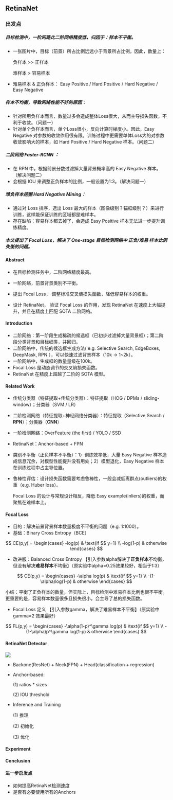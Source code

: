 ## RetinaNet

### 出发点

##### 目标检测中，一阶网路比二阶网络精度低，**归因于：样本不平衡。**

- 一张图片中，目标（前景）所占比例远远小于背景所占比例，因此，数量上：

  负样本 >> 正样本

  难样本 > 容易样本

- 难易样本 & 正负样本： Easy Positive / Hard Positive / Hard Negative / Easy Negative

##### 样本不均衡，导致网络性能不好的原因：

- 针对所用负样本而言，数量过多会造成整体Loss很大，从而主导损失函数，不利于收敛。（问题一）
- 针对单个负样本而言，单个Loss很小，反向计算时梯度小。因此，Easy Negative 对参数的收敛作用很有限。训练过程中更需要单体Loss大的对参数收敛影响大的样本，如 Hard Positive / Hard Negative 样本。（问题二）

##### 二阶网络 Faster-RCNN ：

- 在 RPN 中，根据前景分数过滤掉大量背景概率高的 Easy Negative 样本。（解决问题二）
- 会根据 IOU 来调整正负样本的比例，一般设置为1:3。（解决问题一）

##### 难负样本挖掘 Hard Negative Mining：

- 通过对 Loss 排序，选出 Loss 最大的样本（图像级别？锚框级别？）来进行训练，这样能保证训练的区域都是难样本。
- 存在缺陷：容易样本都去掉了，会造成 Easy Positive 样本无法进一步提升训练精度。

##### 本文提出了 Focal Loss，解决了 One-stage 目标检测网络中 正负/难易 样本比例失衡的问题。



#### Abstract

- 在目标检测任务中，二阶网络精度最高。

- 一阶网络，前景背景类别不平衡。

- 提出 Focal Loss， 调整标准交叉熵损失函数，降低容易样本的权重。

- 设计 RetinaNet， 验证 Focal Loss 的作用，发现 RetinaNet 在速度上大幅提升，并且在精度上匹配 SOTA 二阶网络。

  

#### Introduction

- 二阶网络：第一阶段生成稀疏的候选框（已初步过滤掉大量背景框）；第二阶段分类背景和目标细类，并回归。
- 二阶网络中，传统的候选框生成方法( e.g. Selective Search, EdgeBoxes, DeepMask, RPN ），可以快速过滤背景样本（10k -> 1~2k）。
- 一阶网络中，生成框的数量量级在100k。
- Focal Loss 是动态调节的交叉熵损失函数。
- RetinaNet 在精度上超越了二阶的 SOTA 模型。



#### Related Work

- 传统分类器（特征提取+传统分类器）：特征提取（HOG / DPMs / sliding-window）；分类器（SVM / LR）

- 二阶检测网络（特征提取+神经网络分类器）：特征提取（Selective Search / **RPN**）；分类器（**CNN**）

- 一阶检测网络：OverFeature (the first) / YOLO / SSD

- RetinaNet：Anchor-based + FPN

- 类别不平衡（正负样本不平衡）：1）训练效率低，大量 Easy Negative 样本造成信息冗余，对模型性能提升没有用处；2）模型退化，Easy Negative 样本在训练过程中占主导位置。

- 鲁棒性评估：设计损失函数需要考虑鲁棒性，一般会减低离群点(outliers)的权重（e.g. Huber loss）。

  Focal Loss 的设计与常规设计相反，降低 Easy example(inliers)的权重，而聚焦在难样本上。



#### Focal Loss

- 目的：解决前景背景样本数量极度不平衡的问题（e.g. 1:1000）。
- 基础：Binary Cross Entropy（BCE）

$$
CE(p,y) = \begin{cases}
-log(p) & \text{if $$ y=1} \\ 
-log(1-p) & otherwise 
\end{cases}
$$

- 改进版：Balanced Cross Entropy 【引入参数alpha解决了**正负样本**不均衡，但没有解决**难易样本**不均衡】（原实验中alpha=0.25效果较好，相当于1:3）

$$
CE(p,y) = \begin{cases}
-\alpha log(p) & \text{if $$ y=1} \\ 
-(1-\alpha)log(1-p) & otherwise 
\end{cases}
$$

​		小结：平衡了正负样本的数量，但实际上，目标检测中难易样本比例也很不平衡。更重要的是，容易样本数量很多且损失很小，会主导了总的损失函数。

- Focal Loss 定义 【引入参数gamma，解决了难易样本不平衡】（原实验中 gamma=2 效果最好）

$$
FL(p,y) = \begin{cases}
-\alpha(1-p)^\gamma log(p) & \text{if $$ y=1} \\ 
-(1-\alpha)p^\gamma log(1-p) & otherwise 
\end{cases}
$$



#### RetinaNet Detector

![](https://gitee.com/jchencp/notepics/raw/master/retinanet_structure.png)

- Backone(ResNet) + Neck(FPN) + Head(classification + regression)

- Anchor-based:

  (1) ratios * sizes 

  (2) IOU threshold

- Inference and Training

  (1) 推理 

  (2) 初始化

  (3) 优化



#### Experiment





#### Conclusion



#### 进一步启发点

- 如何提高RetinaNet检测速度
- 是否有必要使用所有的Anchors





